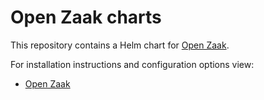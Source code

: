 # Open Zaak charts

This repository contains a Helm chart for [Open Zaak](https://github.com/open-zaak/open-zaak).

For installation instructions and configuration options view:

- [Open Zaak](./charts/open-zaak/README.md)
